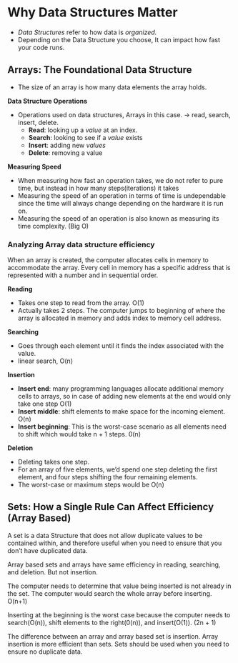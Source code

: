 # Why Data Structures Matter

- _Data Structures_ refer to how data is _organized._
- Depending on the Data Structure you choose, It can impact how fast your code runs.

## Arrays: The Foundational Data Structure

- The size of an array is how many data elements the array holds.

**Data Structure Operations**

- Operations used on data structures, Arrays in this case. → read, search, insert, delete.
  - **Read**: looking up a _value_ at an index.
  - **Search**: looking to see if a _value_ exists
  - **Insert**: adding new _values_
  - **Delete**: removing a value

**Measuring Speed**

- When measuring how fast an operation takes, we do not refer to pure time, but instead in how many steps(iterations) it takes
- Measuring the speed of an operation in terms of time is undependable since the time will always change depending on the hardware it is run on.
- Measuring the speed of an operation is also known as measuring its time complexity. (Big O)

### Analyzing Array data structure efficiency

When an array is created, the computer allocates cells in memory to accommodate the array. Every cell in memory has a specific address that is represented with a number and in sequential order.

**Reading**

- Takes one step to read from the array. O(1)
- Actually takes 2 steps. The computer jumps to beginning of where the array is allocated in memory and adds index to memory cell address.

**Searching**

- Goes through each element until it finds the index associated with the value.
- linear search, O(n)

**Insertion**

- **Insert end**: many programming languages allocate additional memory cells to arrays, so in case of adding new elements at the end would only take one step O(1)
- **Insert middle**: shift elements to make space for the incoming element. O(n)
- **Insert beginning**: This is the worst-case scenario as all elements need to shift which would take n + 1 steps. 0(n)

**Deletion**

- Deleting takes one step.
- For an array of five elements, we’d spend one step deleting the first element, and four steps shifting the four remaining elements.
- The worst-case or maximum steps would be O(n)

## Sets: How a Single Rule Can Affect Efficiency (Array Based)

A set is a data Structure that does not allow duplicate values to be contained within, and therefore useful when you need to ensure that you don’t have duplicated data.

Array based sets and arrays have same efficiency in reading, searching, and deletion. But not insertion.

The computer needs to determine that value being inserted is not already in the set. The computer would search the whole array before inserting. O(n+1)

Inserting at the beginning is the worst case because the computer needs to search(O(n)), shift elements to the right(0(n)), and insert(O(1)). (2n + 1)

The difference between an array and array based set is insertion. Array insertion is more efficient than sets. Sets should be used when you need to ensure no duplicate data.
